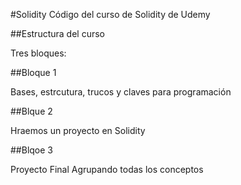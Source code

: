 #Solidity
Código del curso de Solidity de Udemy

##Estructura del curso

Tres bloques:

##Bloque 1

Bases, estrcutura, trucos y claves para programación

##Blque 2 

Hraemos un proyecto en Solidity

##Blqoe 3

Proyecto Final Agrupando todas los conceptos
